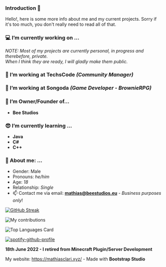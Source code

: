 
### Introduction 👋
  Hello!, here is some more info about me and my current projects. Sorry if it's too much, you don't really need to read all of that.

### 💻 I’m currently working on ...
*NOTE: Most of my projects are currently personal, in progress and therebefore, private.*                                              
*When I think they are ready, I will gladly make them public.*

### &#x1F499; I’m working at TechsCode *(Community Manager)*

### 🧡 I’m working at Songoda *(Game Developer - BrownieRPG)*

### 🧟 I’m Owner/Founder of...
  - **Bee Studios**
  
### 😎 I’m currently learning ...
  - **Java** 
  - **C#**
  - **C++**


### 💌 About me: ...
  - Gender: Male
  - Pronouns: *he/him* 
  - Age: *18*
  - Relationship: *Single*
  - 📫 Contact me via email: **mathias@beestudios.eu** - *Business purposes only*!

[![GitHub Streak](https://github-readme-streak-stats.herokuapp.com/?user=PxLib&theme=tokyonight)](https://git.io/streak-stats)

![My contributions](https://github-readme-stats.vercel.app/api?username=PxLib&show_icons=true&theme=tokyonight)

![Top Languages Card](https://github-readme-stats.vercel.app/api/top-langs/?username=PxLib&layout=compact)

[![spotify-github-profile](https://spotify-github-profile.vercel.app/api/view?uid=vhi55e1fsjn7f3tme4d1q66gj&cover_image=true&theme=default&bar_color=66d9ff&bar_color_cover=true)](https://spotify-github-profile.vercel.app/api/view?uid=vhi55e1fsjn7f3tme4d1q66gj&redirect=true)

**18th June 2022 - I retired from Minecraft Plugin/Server Development**

My website: https://mathiasclari.xyz/ - Made with **Bootstrap Studio**
